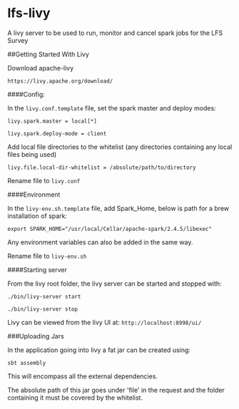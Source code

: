 # lfs-livy
 A livy server to be used to run, monitor and cancel spark jobs for the LFS Survey

##Getting Started With Livy

Download apache-livy

`https://livy.apache.org/download/`

####Config:

In the  `livy.conf.template` file, set the spark master and deploy modes:

`livy.spark.master = local[*]`

`livy.spark.deploy-mode = client`

Add local file directories to the whitelist (any directories containing any local files being used)

`livy.file.local-dir-whitelist = /absolute/path/to/directory`

Rename file to `livy.conf`

####Environment

In the `livy-env.sh.template` file, add Spark_Home, below is path for a brew installation of spark:

`export SPARK_HOME="/usr/local/Cellar/apache-spark/2.4.5/libexec"`

Any environment variables can also be added in the same way.

Rename file to `livy-env.sh`

####Starting server

From the livy root folder, the livy server can be started and stopped with:

`./bin/livy-server start`

`./bin/livy-server stop`

Livy can be viewed from the livy UI at: `http://localhost:8998/ui/`

###Uploading Jars

In the application going into livy a fat jar can be created using:

`sbt assembly`

This will encompass all the external dependencies.

The absolute path of this jar goes under 'file' in the request and the folder containing it must be covered by the whitelist.
